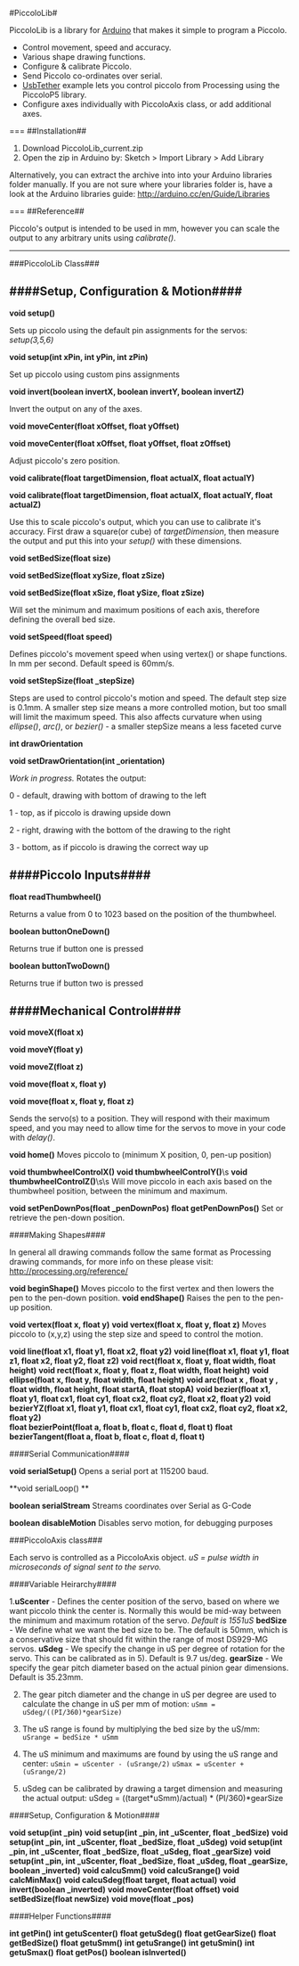 #PiccoloLib#


PiccoloLib is a library for [Arduino](http://www.arduino.cc) that makes it simple to program a Piccolo.

* Control movement, speed and accuracy.
* Various shape drawing functions.
* Configure & calibrate Piccolo.
* Send Piccolo co-ordinates over serial.
* [UsbTether]() example lets you control piccolo from Processing using the PiccoloP5 library.
* Configure axes individually with PiccoloAxis class, or add additional axes.

===
##Installation##

1. Download PiccoloLib_current.zip
2. Open the zip in Arduino by: Sketch > Import Library > Add Library

Alternatively, you can extract the archive into into your Arduino libraries folder manually.
If you are not sure where your libraries folder is, have a look at the Arduino libraries guide: http://arduino.cc/en/Guide/Libraries

===
##Reference##

Piccolo's output is intended to be used in mm, however you can scale the output to any arbitrary units using *calibrate()*.

---
###PiccoloLib Class###

####Setup, Configuration & Motion####
---

**void setup()**

Sets up piccolo using the default pin assignments for the servos: *setup(3,5,6)*


**void setup(int xPin, int yPin, int zPin)**

Set up piccolo using custom pins assignments


**void invert(boolean invertX, boolean invertY, boolean invertZ)**

Invert the output on any of the axes.


**void moveCenter(float xOffset, float yOffset)**

**void moveCenter(float xOffset, float yOffset, float zOffset)**

Adjust piccolo's zero position.


**void calibrate(float targetDimension, float actualX, float actualY)**

**void calibrate(float targetDimension, float actualX, float actualY, float actualZ)**

Use this to scale piccolo's output, which you can use to calibrate it's accuracy.  First draw a square(or cube) of *targetDimension*, then measure the output and put this into your *setup()* with these dimensions.

**void setBedSize(float size)**

**void setBedSize(float xySize, float zSize)**

**void setBedSize(float xSize, float ySize, float zSize)**

Will set the minimum and maximum positions of each axis, therefore defining the overall bed size.

**void setSpeed(float speed)**

Defines piccolo's movement speed when using vertex() or shape functions.  In mm per second.  Default speed is 60mm/s.

**void setStepSize(float _stepSize)**

Steps are used to control piccolo's motion and speed.  The default step size is 0.1mm.  A smaller step size means a more controlled motion, but too small will limit the maximum speed.  This also affects curvature when using *ellipse()*, *arc()*, or *bezier()* - a smaller stepSize means a less faceted curve

**int drawOrientation**

**void setDrawOrientation(int _orientation)**

*Work in progress.* Rotates the output:

0 - default, drawing with bottom of drawing to the left

1 - top, as if piccolo is drawing upside down

2 - right, drawing with the bottom of the drawing to the right

3  - bottom, as if piccolo is drawing the correct way up


####Piccolo Inputs####
---

**float readThumbwheel()**

Returns a value from 0 to 1023 based on the position of the thumbwheel.

**boolean buttonOneDown()**

Returns true if button one is pressed

**boolean buttonTwoDown()**

Returns true if button two is pressed


####Mechanical Control####
---

**void moveX(float x)**

**void moveY(float y)**

**void moveZ(float z)**

**void move(float x, float y)**

**void move(float x, float y, float z)**

Sends the servo(s) to a position.  They will respond with their maximum speed, and you may need to allow time for the servos to move in your code with *delay()*.

**void home()**
Moves piccolo to (minimum X position, 0, pen-up position)

**void thumbwheelControlX()**
**void thumbwheelControlY()**\s
**void thumbwheelControlZ()**\s\s
Will move piccolo in each axis based on the thumbwheel position, between the minimum and maximum.

**void setPenDownPos(float _penDownPos)**
**float getPenDownPos()**
Set or retrieve the pen-down position.

####Making Shapes####

In general all drawing commands follow the same format as Processing drawing commands, for more info on these please visit: http://processing.org/reference/

**void beginShape()**
Moves piccolo to the first vertex and then lowers the pen to the pen-down position.
**void endShape()**
Raises the pen to the pen-up position.

**void vertex(float x,  float y)**
**void vertex(float x,  float y,  float z)**
Moves piccolo to (x,y,z) using the step size and speed to control the motion.

**void line(float x1, float y1, float x2, float y2)**
**void line(float x1, float y1, float z1, float x2, float y2, float z2)**
**void rect(float x,  float y,  float width, float height)**
**void rect(float x,  float y,  float z, float width, float height)**
**void ellipse(float x,  float y,  float width, float height)**
**void arc(float x , float y , float width, float height, float startA, float stopA)**
**void bezier(float x1, float  y1, float  cx1, float  cy1, float  cx2, float  cy2, float  x2, float  y2)**
**void bezierYZ(float x1, float  y1, float  cx1, float  cy1, float  cx2, float  cy2, float  x2, float  y2)**     
**float bezierPoint(float a, float b, float c, float d, float t)**
**float bezierTangent(float a, float b, float c, float d, float t)**

####Serial Communication####

**void serialSetup()**
Opens a serial port at 115200 baud.

**void serialLoop() **  

**boolean serialStream**
Streams coordinates over Serial as G-Code

**boolean disableMotion**
Disables servo motion, for debugging purposes



###PiccoloAxis class###

Each servo is controlled as a PiccoloAxis object.
*uS = pulse width in microseconds of signal sent to the servo.*

####Variable Heirarchy####

1.**uScenter** - Defines the center position of the servo, based on where we want piccolo think the center is.  Normally this would be mid-way between the minimum and maximum rotation of the servo.  *Default is 1551uS*
**bedSize** - We define what we want the bed size to be.  The default is 50mm, which is a conservative size that should fit within the range of most DS929-MG servos.
**uSdeg** - We specify the change in uS per degree of rotation for the servo. This can be calibrated as in 5).  Default is 9.7 us/deg.
**gearSize** - We specify the gear pitch diameter based on the actual pinion gear dimensions.  Default is 35.23mm.

2. The gear pitch diameter and the change in uS per degree are used to calculate
the change in uS per mm of motion:
`uSmm = uSdeg/((PI/360)*gearSize)`

3. The uS range is found by multiplying the bed size by the uS/mm:
`uSrange = bedSize * uSmm`

4. The uS minimum and maximums are found by using the uS range and center:
`uSmin = uScenter - (uSrange/2)`
`uSmax = uScenter + (uSrange/2)`

5. uSdeg can be calibrated by drawing a target dimension and measuring the actual output:
    uSdeg  = ((target*uSmm)/actual) * (PI/360)*gearSize

####Setup, Configuration & Motion####

**void setup(int _pin)**
**void setup(int _pin, int _uScenter, float _bedSize)**
**void setup(int _pin, int _uScenter, float _bedSize, float _uSdeg)**
**void setup(int _pin, int _uScenter, float _bedSize, float _uSdeg, float _gearSize)**
**void setup(int _pin, int _uScenter, float _bedSize, float _uSdeg, float _gearSize, boolean _inverted)**
**void calcuSmm()**
**void calcuSrange()**
**void calcMinMax()**
**void calcuSdeg(float target, float actual)**
**void invert(boolean _inverted)**
**void moveCenter(float offset)**
**void setBedSize(float newSize)**
**void move(float _pos)**

####Helper Functions####

**int   getPin()**
**int   getuScenter()**
**float getuSdeg()**
**float getGearSize()**
**float getBedSize()**
**float getuSmm()**
**int   getuSrange()**
**int   getuSmin()**
**int   getuSmax()**
**float getPos()**
**boolean isInverted()**